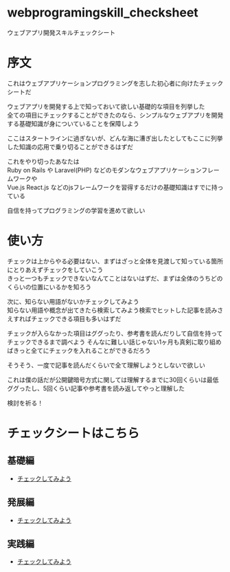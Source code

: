 # webprogramingskill_checksheet
ウェブアプリ開発スキルチェックシート

# 序文

これはウェブアプリケーションプログラミングを志した初心者に向けたチェックシートだ  

ウェブアプリを開発する上で知っておいて欲しい基礎的な項目を列挙した  
全ての項目にチェックすることができたのなら、シンプルなウェブアプリを開発する基礎知識が身についていることを保障しよう  

ここはスタートラインに過ぎないが、どんな海に漕ぎ出したとしてもここに列挙した知識の応用で乗り切ることができるはずだ  

これをやり切ったあなたは  
Ruby on Rails や Laravel(PHP) などのモダンなウェブアプリケーションフレームワークや  
Vue.js React.js などのjsフレームワークを習得するだけの基礎知識はすでに持っている  

自信を持ってプログラミングの学習を進めて欲しい  

# 使い方

チェックは上からやる必要はない、まずはざっと全体を見渡して知っている箇所にとりあえずチェックをしていこう  
きっと一つもチェックできないなんてことはないはずだ、まずは全体のうちどのくらいの位置にいるかを知ろう  

次に、知らない用語がないかチェックしてみよう  
知らない用語や概念が出てきたら検索してみよう検索でヒットした記事を読みさえすればチェックできる項目も多いはずだ  

チェックが入らなかった項目はググったり、参考書を読んだりして自信を持ってチェックできるまで調べよう
そんなに難しい話じゃない1ヶ月も真剣に取り組めばきっと全てにチェックを入れることができるだろう

そうそう、一度で記事を読んだくらいで全て理解しようとしないで欲しい  

これは僕の話だが公開鍵暗号方式に関しては理解するまでに30回くらいは最低ググったし、5回くらい記事や参考書を読み返してやっと理解した

検討を祈る！

# チェックシートはこちら

## 基礎編
- [チェックしてみよう](https://github.com/drecomatsuda/webprogramingskill_checksheet/blob/master/checksheet_basic.md)


## 発展編
- [チェックしてみよう](https://github.com/drecomatsuda/webprogramingskill_checksheet/blob/master/checksheet_advanced.md)


## 実践編
- [チェックしてみよう](https://github.com/drecomatsuda/webprogramingskill_checksheet/blob/master/checksheet_practice.md)
